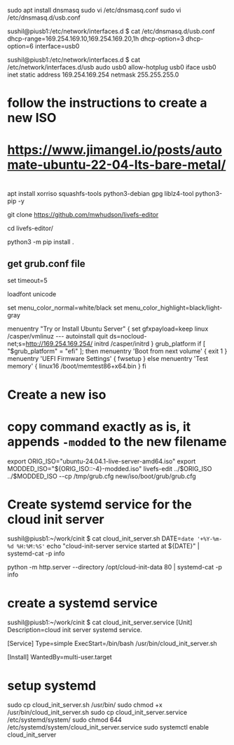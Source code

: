 sudo apt install dnsmasq
sudo vi /etc/dnsmasq.conf
sudo vi /etc/dnsmasq.d/usb.conf

sushil@piusb1:/etc/network/interfaces.d $ cat /etc/dnsmasq.d/usb.conf
dhcp-range=169.254.169.10,169.254.169.20,1h
dhcp-option=3
dhcp-option=6
interface=usb0

sushil@piusb1:/etc/network/interfaces.d $ cat /etc/network/interfaces.d/usb
audo usb0
allow-hotplug usb0
iface usb0 inet static
address 169.254.169.254
netmask 255.255.255.0

# follow the instructions to create a new ISO
# https://www.jimangel.io/posts/automate-ubuntu-22-04-lts-bare-metal/
# 

apt install xorriso squashfs-tools python3-debian gpg liblz4-tool python3-pip -y

git clone https://github.com/mwhudson/livefs-editor

cd livefs-editor/

python3 -m pip install .

## get grub.conf file
set timeout=5

loadfont unicode

set menu_color_normal=white/black
set menu_color_highlight=black/light-gray

menuentry "Try or Install Ubuntu Server" {
        set gfxpayload=keep
        linux   /casper/vmlinuz  --- autoinstall quit ds=nocloud-net\;s=http://169.254.169.254/
        initrd  /casper/initrd
}
grub_platform
if [ "$grub_platform" = "efi" ]; then
menuentry 'Boot from next volume' {
        exit 1
}
menuentry 'UEFI Firmware Settings' {
        fwsetup
}
else
menuentry 'Test memory' {
        linux16 /boot/memtest86+x64.bin
}
fi

# Create a new iso
# copy command exactly as is, it appends `-modded` to the new filename
export ORIG_ISO="ubuntu-24.04.1-live-server-amd64.iso"
export MODDED_ISO="${ORIG_ISO::-4}-modded.iso"
livefs-edit ../$ORIG_ISO ../$MODDED_ISO --cp /tmp/grub.cfg new/iso/boot/grub/grub.cfg


# Create systemd service for the cloud init server
sushil@piusb1:~/work/cinit $ cat cloud_init_server.sh
DATE=`date '+%Y-%m-%d %H:%M:%S'`
echo "cloud-init-server service started at ${DATE}" | systemd-cat -p info

python -m http.server --directory /opt/cloud-init-data 80 | systemd-cat -p info


# create a systemd service
sushil@piusb1:~/work/cinit $ cat cloud_init_server.service
[Unit]
Description=cloud init server systemd service.

[Service]
Type=simple
ExecStart=/bin/bash /usr/bin/cloud_init_server.sh

[Install]
WantedBy=multi-user.target

# setup systemd
sudo cp cloud_init_server.sh /usr/bin/
sudo chmod +x /usr/bin/cloud_init_server.sh
sudo cp cloud_init_server.service /etc/systemd/system/
sudo chmod 644 /etc/systemd/system/cloud_init_server.service
sudo systemctl enable cloud_init_server